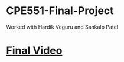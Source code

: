 # CPE551-Final-Project
Worked with Hardik Veguru and Sankalp Patel


# [Final Video](https://youtu.be/4DOiyNm1rwk)
